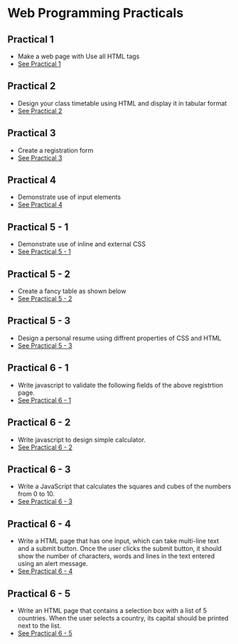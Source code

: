 # Web Programming Practicals

## Practical 1
- Make a web page with Use all HTML tags
- [See Practical 1](./prac1/)

## Practical 2
- Design your class timetable using HTML and display it in tabular format 
- [See Practical 2](./prac2/)

## Practical 3
- Create a registration form 
- [See Practical 3](./prac3/)

## Practical 4
- Demonstrate use of input elements
- [See Practical 4](./prac4/)

## Practical 5 - 1
- Demonstrate use of inline and external CSS
- [See Practical 5 - 1](./prac5_1/)

## Practical 5 - 2
- Create a fancy table as shown below
- [See Practical 5 - 2](./prac5_2/)

## Practical 5 - 3
- Design a personal resume using diffrent properties of CSS and HTML
- [See Practical 5 - 3](./prac5_3/)

## Practical 6 - 1
- Write javascript to validate the following fields of the above registrtion page. 
- [See Practical 6 - 1](./prac6_1/)

## Practical 6 - 2
- Write javascript to design simple calculator. 
- [See Practical 6 - 2](./prac6_2/)

## Practical 6 - 3
- Write a JavaScript that calculates the squares and cubes of the numbers from 0 to 10.
- [See Practical 6 - 3](./prac6_3/)

## Practical 6 - 4
- Write a HTML page that has one input, which can take multi-line text and a submit button. Once the user clicks the submit button, it should show the number of characters, words and lines in the text entered using an alert message.
- [See Practical 6 - 4](./prac6_4/)

## Practical 6 - 5
- Write an HTML page that contains a selection box with a list of 5 countries. When the user selects a country, its capital should be printed next to the list.
- [See Practical 6 - 5](./prac6_5/)